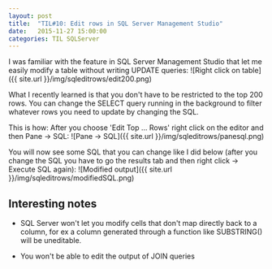 ```yaml
---
layout: post
title:  "TIL#10: Edit rows in SQL Server Management Studio"
date:   2015-11-27 15:00:00
categories: TIL SQLServer
---
```


I was familiar with the feature in SQL Server Management Studio that let me easily modify a table without writing UPDATE queries:
![Right click on table]({{ site.url }}/img/sqleditrows/edit200.png)

What I recently learned is that you don't have to be restricted to the top 200 rows. You can change the SELECT query running in the background to filter whatever rows you need to update by changing the SQL.

This is how:
After you choose 'Edit Top … Rows' right click on the editor and then Pane -> SQL:
![Pane -> SQL]({{ site.url }}/img/sqleditrows/panesql.png)

You will now see some SQL that you can change like I did below (after you change the SQL you have to go the results tab and then right click -> Execute SQL again):
![Modified output]({{ site.url }}/img/sqleditrows/modifiedSQL.png)

## Interesting notes

* 	SQL Server won't let you modify cells that don't map directly back to a column, for ex a column generated through a function like SUBSTRING() will be uneditable.

* 	You won't be able to edit the output of JOIN queries